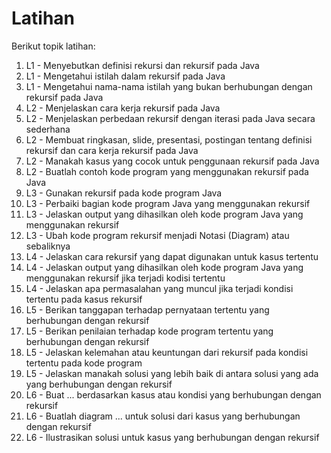 # Latihan
Berikut topik latihan:
1. L1 - Menyebutkan definisi rekursi dan rekursif pada Java
2. L1 - Mengetahui istilah dalam rekursif pada Java
3. L1 - Mengetahui nama-nama istilah yang bukan berhubungan dengan rekursif pada Java
4. L2 - Menjelaskan cara kerja rekursif pada Java
5. L2 - Menjelaskan perbedaan rekursif dengan iterasi pada Java secara sederhana
6. L2 - Membuat ringkasan, slide, presentasi, postingan tentang definisi rekursif dan cara kerja rekursif pada Java
7. L2 - Manakah kasus yang cocok untuk penggunaan rekursif pada Java
8. L2 - Buatlah contoh kode program yang menggunakan rekursif pada Java
9. L3 - Gunakan rekursif pada kode program Java
10. L3 - Perbaiki bagian kode program Java yang menggunakan rekursif
11. L3 - Jelaskan output yang dihasilkan oleh kode program Java yang menggunakan rekursif
12. L3 - Ubah kode program rekursif menjadi Notasi (Diagram) atau sebaliknya
13. L4 - Jelaskan cara rekursif yang dapat digunakan untuk kasus tertentu
14. L4 - Jelaskan output yang dihasilkan oleh kode program Java yang menggunakan rekursif jika terjadi kodisi tertentu
15. L4 - Jelaskan apa permasalahan yang muncul jika terjadi kondisi tertentu pada kasus rekursif
16. L5 - Berikan tanggapan terhadap pernyataan tertentu yang berhubungan dengan rekursif
17. L5 - Berikan penilaian terhadap kode program tertentu yang berhubungan dengan rekursif
18. L5 - Jelaskan kelemahan atau keuntungan dari rekursif pada kondisi tertentu pada kode program
19. L5 - Jelaskan manakah solusi yang lebih baik di antara solusi yang ada yang berhubungan dengan rekursif
20. L6 - Buat ... berdasarkan kasus atau kondisi yang berhubungan dengan rekursif
21. L6 - Buatlah diagram ... untuk solusi dari kasus yang berhubungan dengan rekursif
22. L6 - Ilustrasikan solusi untuk kasus yang berhubungan dengan rekursif

